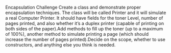 Encapsulation Challenge
Create a class and demonstrate proper encapsulation techniques. The class will be called Printer and it will simulate a real Computer Printer. It should have fields for the toner Level, number of pages printed, and also whether it’s a duplex printer (capable of printing on both sides of the paper).Add methods to fill up the toner (up to a maximum of 100%), another method to simulate printing a page (which should increase the number of pages printed).Decide on the scope, whether to use constructors, and anything else you think is needed.
